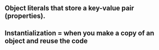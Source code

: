 ## Object literals that store a key-value pair (properties).

## Instantialization = when you make a copy of an object and reuse the code